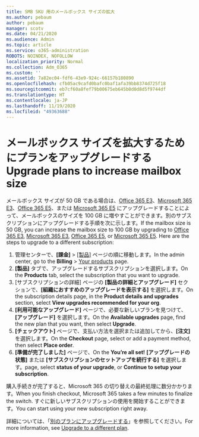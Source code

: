 ```yaml
---
title: SMB SKU 用のメールボックス サイズの拡大
ms.author: pebaum
author: pebaum
manager: scotv
ms.date: 04/21/2020
ms.audience: Admin
ms.topic: article
ms.service: o365-administration
ROBOTS: NOINDEX, NOFOLLOW
localization_priority: Normal
ms.collection: Adm_O365
ms.custom: ''
ms.assetid: 7a82ec04-fdf6-43e9-924c-66157b180890
ms.openlocfilehash: cfb05ac9cafd0bafc0baf1afa39bb8374d725f18
ms.sourcegitcommit: eb7cf60a8fef79b00675eb645b0d0d8d5f9744df
ms.translationtype: HT
ms.contentlocale: ja-JP
ms.lasthandoff: 11/19/2020
ms.locfileid: "49363688"
---
```

# <a name="upgrade-plans-to-increase-mailbox-size"></a><span data-ttu-id="de6df-102">メールボックス サイズを拡大するためにプランをアップグレードする</span><span class="sxs-lookup"><span data-stu-id="de6df-102">Upgrade plans to increase mailbox size</span></span>

<span data-ttu-id="de6df-p101">メールボックス サイズが 50 GB である場合は、[Office 365 E3](https://www.microsoft.com/microsoft-365/enterprise/office-365-e3?rtc=1&activetab=pivot:overviewtab)、[Microsoft 365 E3](https://www.microsoft.com/microsoft-365/enterprise/e3?activetab=pivot%3aoverviewtab)、[Office 365 E5](https://www.microsoft.com/microsoft-365/enterprise/office-365-e5?rtc=1&activetab=pivot%3aoverviewtab)、または [Microsoft 365 E5](https://www.microsoft.com/microsoft-365/enterprise/e5?activetab=pivot%3aoverviewtab) にアップグレードすることによって、メールボックスのサイズを 100 GB に増やすことができます。別のサブスクリプションにアップグレードする手順を次に示します。</span><span class="sxs-lookup"><span data-stu-id="de6df-p101">If the mailbox size is 50 GB, you can increase the mailbox size to 100 GB by upgrading to [Office 365 E3](https://www.microsoft.com/microsoft-365/enterprise/office-365-e3?rtc=1&activetab=pivot:overviewtab), [Microsoft 365 E3](https://www.microsoft.com/microsoft-365/enterprise/e3?activetab=pivot%3aoverviewtab), [Office 365 E5](https://www.microsoft.com/microsoft-365/enterprise/office-365-e5?rtc=1&activetab=pivot%3aoverviewtab), or [Microsoft 365 E5](https://www.microsoft.com/microsoft-365/enterprise/e5?activetab=pivot%3aoverviewtab). Here are the steps to upgrade to a different subscription:</span></span>
  
1. <span data-ttu-id="de6df-105">管理センターで、**[課金]** > [[製品]](https://go.microsoft.com/fwlink/p/?linkid=842054) ページの順に移動します。</span><span class="sxs-lookup"><span data-stu-id="de6df-105">In the admin center, go to the **Billing** > [Your products](https://go.microsoft.com/fwlink/p/?linkid=842054) page.</span></span>
2. <span data-ttu-id="de6df-106">**[製品]** タブで、アップグレードするサブスクリプションを選択します。</span><span class="sxs-lookup"><span data-stu-id="de6df-106">On the **Products** tab, select the subscription that you want to upgrade.</span></span>
3. <span data-ttu-id="de6df-107">[サブスクリプションの詳細] ページの **[製品の詳細とアップグレード]** セクションで、**[組織におすすめのアップグレードを表示する]** を選択します。</span><span class="sxs-lookup"><span data-stu-id="de6df-107">On the subscription details page, in the **Product details and upgrades** section, select **View upgrades recommended for your org**.</span></span>
4. <span data-ttu-id="de6df-108">**[利用可能なアップグレード]** ページで、必要な新しいプランを見つけて、**[アップグレード]** を選択します。</span><span class="sxs-lookup"><span data-stu-id="de6df-108">On the **Available upgrades** page, find the new plan that you want, then select **Upgrade**.</span></span>
5. <span data-ttu-id="de6df-109">**[チェックアウト]** ページで、支払い方法を選択または追加してから、**[注文]** を選択します。</span><span class="sxs-lookup"><span data-stu-id="de6df-109">On the **Checkout** page, select or add a payment method, then select **Place order**.</span></span>
6. <span data-ttu-id="de6df-110">**[準備が完了しました]** ページで、</span><span class="sxs-lookup"><span data-stu-id="de6df-110">On the **You’re all set!**</span></span> <span data-ttu-id="de6df-111">**[アップグレードの状態]** または **[サブスクリプションのセットアップを続行する]** を選択します。</span><span class="sxs-lookup"><span data-stu-id="de6df-111">page, select **status of your upgrade**, or **Continue to setup your subscription**.</span></span>

<span data-ttu-id="de6df-112">購入手続きが完了すると、Microsoft 365 の切り替えの最終処理に数分かかります。</span><span class="sxs-lookup"><span data-stu-id="de6df-112">When you finish checkout, Microsoft 365 takes a few minutes to finalize the switch.</span></span> <span data-ttu-id="de6df-113">すぐに新しいサブスクリプションの使用を開始することができます。</span><span class="sxs-lookup"><span data-stu-id="de6df-113">You can start using your new subscription right away.</span></span>

<span data-ttu-id="de6df-114">詳細については、「[別のプランにアップグレードする](https://docs.microsoft.com/microsoft-365/commerce/subscriptions/upgrade-to-different-plan)」を参照してください。</span><span class="sxs-lookup"><span data-stu-id="de6df-114">For more information, see [Upgrade to a different plan](https://docs.microsoft.com/microsoft-365/commerce/subscriptions/upgrade-to-different-plan).</span></span>
